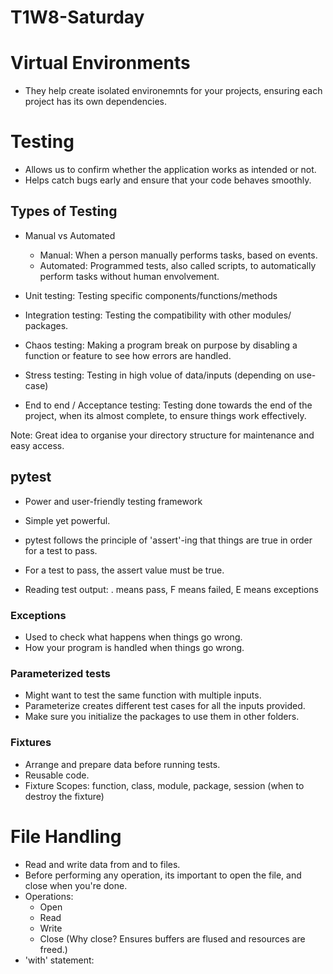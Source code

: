 # T1W8-Saturday
# Virtual Environments
- They help create isolated environemnts for your projects, ensuring each project has its own dependencies.

# Testing
- Allows us to confirm whether the application works as intended or not.
- Helps catch bugs early and ensure that your code behaves smoothly.

## Types of Testing
- Manual vs Automated
    - Manual: When a person manually performs tasks, based on events.
    - Automated: Programmed tests, also called scripts, to automatically perform tasks without human envolvement.

- Unit testing: Testing specific components/functions/methods
- Integration testing: Testing the compatibility with other modules/ packages.
- Chaos testing: Making a program break on purpose by disabling a function or feature to see how errors are handled.
- Stress testing: Testing in high volue of data/inputs (depending on use-case)
- End to end / Acceptance testing: Testing done towards the end of the project, when its almost complete, to ensure things work effectively.

Note: Great idea to organise your directory structure for maintenance and easy access.

## pytest
- Power and user-friendly testing framework
- Simple yet powerful.
- pytest follows the principle of 'assert'-ing that things are true in order for a test to pass.
- For a test to pass, the assert value must be true.

- Reading test output: . means pass, F means failed, E means exceptions

### Exceptions
- Used to check what happens when things go wrong.
- How your program is handled when things go wrong.

### Parameterized tests
- Might want to test the same function with multiple inputs.
- Parameterize creates different test cases for all the inputs provided.
- Make sure you initialize the packages to use them in other folders.

### Fixtures
- Arrange and prepare data before running tests.
- Reusable code.
- Fixture Scopes: function, class, module, package, session (when to destroy the fixture)

# File Handling
- Read and write data from and to files.
- Before performing any operation, its important to open the file, and close when you're done.
- Operations:
    - Open
    - Read
    - Write
    - Close (Why close? Ensures buffers are flused and resources are freed.)
- 'with' statement:
